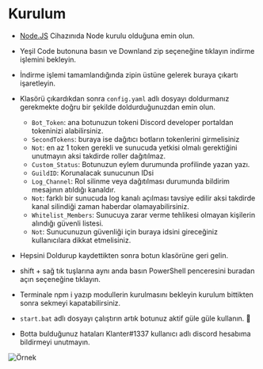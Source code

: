 # Kurulum
* [Node.JS](https://nodejs.org/en/) Cihazınıda Node kurulu olduğuna emin olun.
* Yeşil Code butonuna basın ve Downland zip seçeneğine tıklayın indirme işlemini bekleyin.
* İndirme işlemi tamamlandığında zipin üstüne gelerek buraya çıkartı işaretleyin.
* Klasörü çıkardıkdan sonra `config.yaml` adlı dosyayı doldurmanız gerekmekte doğru bir şekilde doldurduğunuzdan emin olun.
  * `Bot_Token`: ana botunuzun tokeni Discord developer portaldan tokeninizi alabilirsiniz.
  * `SecondTokens`: buraya ise dağıtıcı botların tokenlerini girmelisiniz 
  * `Not`: en az 1 token gerekli ve sunucuda yetkisi olmalı gerektiğini unutmayın aksi takdirde roller dağıtılmaz.
  * `Custom_Status`: Botunuzun eylem durumunda profilinde yazan yazı.
  * `GuildID`: Korunalacak sunucunun IDsi
  * `Log_Channel`: Rol silinme veya dağıtılması durumunda bildirim mesajının atıldığı kanaldır.  
  * `Not`: farklı bir sunucuda log kanalı açılması tavsiye edilir aksi takdirde kanal silindiği zaman haberdar olamayabilirsiniz. 
  * `Whitelist_Members`: Sunucuya zarar verme tehlikesi olmayan kişilerin alındığı güvenli listesi.
  * `Not`: Sunucunuzun güvenliği için buraya idsini gireceğiniz kullanıcılara dikkat etmelisiniz.
 
* Hepsini Doldurup kaydettikten sonra botun klasörüne geri gelin.
* shift + sağ tık tuşlarına aynı anda basın PowerShell penceresini buradan açın seçeneğine tıklayın.
* Terminale npm i yazıp modullerin kurulmasını bekleyin kurulum bittikten sonra sekmeyi kapatabilirsiniz.
* `start.bat` adlı dosyayı çalıştırın artık botunuz aktif güle güle kullanın. 🎉
* Botta bulduğunuz hataları Klanter#1337 kullanıcı adlı discord hesabıma bildirmeyi unutmayın.

![Örnek](https://prnt.sc/1sbpjxn)
